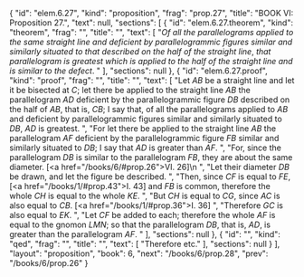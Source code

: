 {
  "id": "elem.6.27",
  "kind": "proposition",
  "frag": "prop.27",
  "title": "BOOK VI: Proposition 27.",
  "text": null,
  "sections": [
    {
      "id": "elem.6.27.theorem",
      "kind": "theorem",
      "frag": "",
      "title": "",
      "text": [
        "<var>Of all the parallelograms applied to the same straight line and deficient by parallelogrammic figures similar and similarly situated to that described on the half of the straight line</var>, <var>that parallelogram is greatest which is applied to the half of the straight line and is similar to the defect</var>. "
      ],
      "sections": null
    },
    {
      "id": "elem.6.27.proof",
      "kind": "proof",
      "frag": "",
      "title": "",
      "text": [
        "Let <var>AB</var> be a straight line and let it be bisected at <var>C</var>; let there be applied to the straight line <var>AB</var> the parallelogram <var>AD</var> deficient by the parallelogrammic figure <var>DB</var> described on the half of <var>AB</var>, that is, <var>CB</var>;  I say that, of all the parallelograms applied to <var>AB</var> and deficient by parallelogrammic figures similar and similarly situated to <var>DB</var>, <var>AD</var> is greatest. ",
        "For let there be applied to the straight line <var>AB</var> the parallelogram <var>AF</var> deficient by the parallelogrammic figure <var>FB</var> similar and similarly situated to <var>DB</var>; I say that <var>AD</var> is greater than <var>AF</var>. ",
        "For, since the parallelogram <var>DB</var> is similar to the parallelogram <var>FB</var>, they are about the same diameter. [<a href=\"/books/6/#prop.26\">VI. 26</a>]\n      ",
        "Let their diameter <var>DB</var> be drawn, and let the figure be described. ",
        "Then, since <var>CF</var> is equal to <var>FE</var>, [<a href=\"/books/1/#prop.43\">I. 43</a>] and <var>FB</var> is common, therefore the whole <var>CH</var> is equal to the whole <var>KE</var>. ",
        "But <var>CH</var> is equal to <var>CG</var>, since <var>AC</var> is also equal to <var>CB</var>. [<a href=\"/books/1/#prop.36\">I. 36</a>] ",
        "Therefore <var>GC</var> is also equal to <var>EK</var>. ",
        "Let <var>CF</var> be added to each; therefore the whole <var>AF</var> is equal to the gnomon <var>LMN</var>; so that the parallelogram <var>DB</var>, that is, <var>AD</var>, is greater than the parallelogram <var>AF</var>. "
      ],
      "sections": null
    },
    {
      "id": "",
      "kind": "qed",
      "frag": "",
      "title": "",
      "text": [
        "Therefore etc."
      ],
      "sections": null
    }
  ],
  "layout": "proposition",
  "book": 6,
  "next": "/books/6/prop.28",
  "prev": "/books/6/prop.26"
}
